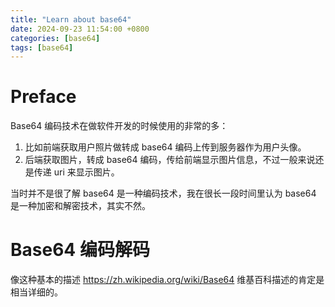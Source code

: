 ```yaml
---
title: "Learn about base64"
date: 2024-09-23 11:54:00 +0800
categories: [base64]
tags: [base64]
---
```


# Preface

Base64 编码技术在做软件开发的时候使用的非常的多：
1. 比如前端获取用户照片做转成 base64 编码上传到服务器作为用户头像。
2. 后端获取图片，转成 base64 编码，传给前端显示图片信息，不过一般来说还是传递 uri 来显示图片。

当时并不是很了解 base64 是一种编码技术，我在很长一段时间里认为 base64 是一种加密和解密技术，其实不然。

# Base64 编码解码
像这种基本的描述 https://zh.wikipedia.org/wiki/Base64 维基百科描述的肯定是相当详细的。



